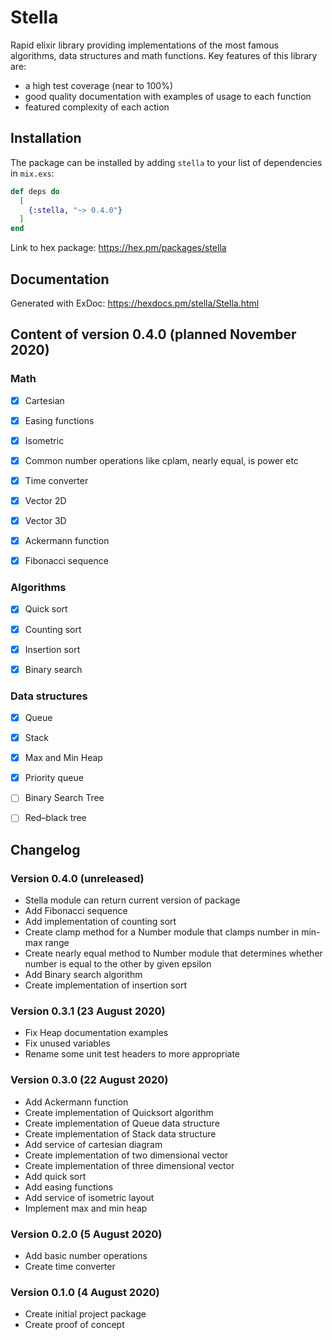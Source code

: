 # Stella

Rapid elixir library providing implementations of the most famous algorithms, data structures and math functions. Key features of this library are:
- a high test coverage (near to 100%)
- good quality documentation with examples of usage to each function
- featured complexity of each action

## Installation

The package can be installed by adding `stella` to your list of dependencies in `mix.exs`:

```elixir
def deps do
  [
    {:stella, "~> 0.4.0"}
  ]
end
```

Link to hex package: https://hex.pm/packages/stella

## Documentation
Generated with ExDoc: https://hexdocs.pm/stella/Stella.html


## Content of version 0.4.0 (planned November 2020)

### Math
- [x] Cartesian
- [x] Easing functions
- [x] Isometric
- [x] Common number operations like cplam, nearly equal, is power etc
- [x] Time converter
- [x] Vector 2D
- [x] Vector 3D
- [x] Ackermann function
- [x] Fibonacci sequence
 

### Algorithms
- [x] Quick sort
- [x] Counting sort
- [x] Insertion sort
- [x] Binary search


### Data structures
- [x] Queue
- [x] Stack
- [x] Max and Min Heap
- [x] Priority queue
- [ ] Binary Search Tree
- [ ] Red–black tree


## Changelog

### Version 0.4.0 (unreleased) 
- Stella module can return current version of package
- Add Fibonacci sequence
- Add implementation of counting sort
- Create clamp method for a Number module that clamps number in min-max range
- Create nearly equal method to Number module that determines whether number is equal to the other by given epsilon
- Add Binary search algorithm
- Create implementation of insertion sort



### Version 0.3.1 (23 August 2020)
- Fix Heap documentation examples
- Fix unused variables
- Rename some unit test headers to more appropriate


### Version 0.3.0 (22 August 2020)
- Add Ackermann function
- Create implementation of Quicksort algorithm
- Create implementation of Queue data structure
- Create implementation of Stack data structure
- Add service of cartesian diagram
- Create implementation of two dimensional vector 
- Create implementation of three dimensional vector 
- Add quick sort
- Add easing functions
- Add service of isometric layout
- Implement max and min heap


### Version 0.2.0 (5 August 2020)
- Add basic number operations
- Create time converter


### Version 0.1.0 (4 August 2020)
- Create initial project package
- Create proof of concept

